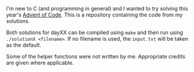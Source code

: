 I'm new to C (and programming in general) and I wanted to try solving this year's [Advent of Code](https://adventofcode.com/). This is a repository containing the code from my solutions.

Both solutions for dayXX can be compiled using `make` and then run using `./solutionX <filename>`. If no filename is used, the `input.txt` will be taken as the default. 

Some of the helper functions were not written by me. Appropriate credits are given where applicable. 
